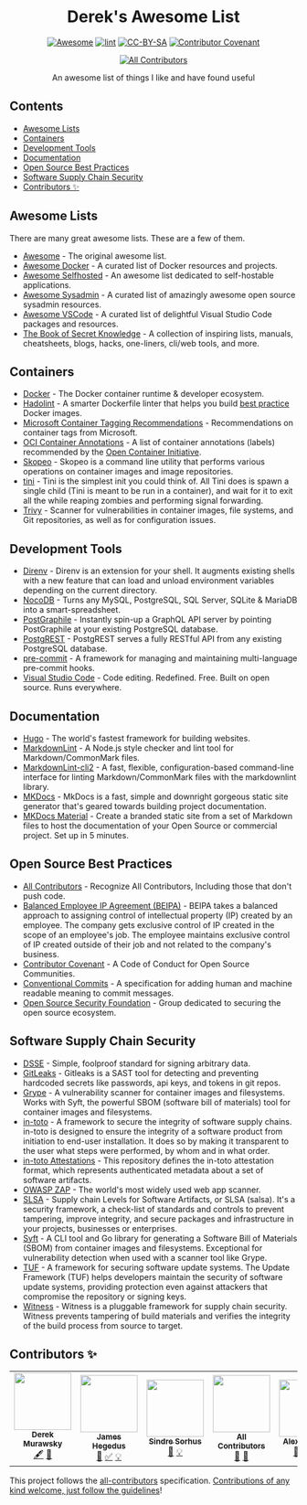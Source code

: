 <!-- lint ignore no-dead-urls awesome-git-repo-age -->
<!-- markdownlint-disable-file MD033 MD041 -->
<div align="center">

<!-- title -->

# Derek's Awesome List <!-- omit in toc -->
<!--lint disable double-link -->
[![Awesome](https://awesome.re/badge.svg)](https://awesome.re) [![lint](https://github.com/derekmurawsky/dereks-awesome-list/actions/workflows/lint.yaml/badge.svg)](https://github.com/derekmurawsky/dereks-awesome-list/actions/workflows/lint.yaml) [![CC-BY-SA](https://i.creativecommons.org/l/by-sa/4.0/80x15.png)](http://creativecommons.org/licenses/by-sa/4.0/) [![Contributor Covenant](https://img.shields.io/badge/Contributor%20Covenant-2.1-4baaaa.svg)](code_of_conduct.md)
<!-- ALL-CONTRIBUTORS-BADGE:START - Do not remove or modify this section -->
[![All Contributors](https://img.shields.io/badge/all_contributors-6-orange.svg?style=flat-square)](#contributors-)
<!-- ALL-CONTRIBUTORS-BADGE:END -->
<!--lint enable double-link -->
<!-- subtitle -->

An awesome list of things I like and have found useful

</div>

<!-- omit in toc -->
## Contents
<!--lint disable double-link -->
- [Awesome Lists](#awesome-lists)
- [Containers](#containers)
- [Development Tools](#development-tools)
- [Documentation](#documentation)
- [Open Source Best Practices](#open-source-best-practices)
- [Software Supply Chain Security](#software-supply-chain-security)
- [Contributors ✨](#contributors-)
<!--lint enable double-link -->
## Awesome Lists

There are many great awesome lists. These are a few of them.
<!--lint ignore double-link -->
- [Awesome](https://github.com/sindresorhus/awesome) - The original awesome list.
- [Awesome Docker](https://github.com/veggiemonk/awesome-docker) - A curated list of Docker resources and projects.
- [Awesome Selfhosted](https://github.com/awesome-selfhosted/awesome-selfhosted) - An awesome list dedicated to self-hostable applications.
- [Awesome Sysadmin](https://github.com/awesome-foss/awesome-sysadmin) - A curated list of amazingly awesome open source sysadmin resources.
- [Awesome VSCode](https://github.com/viatsko/awesome-vscode) - A curated list of delightful Visual Studio Code packages and resources.
- [The Book of Secret Knowledge](https://github.com/trimstray/the-book-of-secret-knowledge) - A collection of inspiring lists, manuals, cheatsheets, blogs, hacks, one-liners, cli/web tools, and more.

## Containers

- [Docker](https://www.docker.com/) - The Docker container runtime & developer ecosystem.
- [Hadolint](https://github.com/hadolint/hadolint) - A smarter Dockerfile linter that helps you build [best practice](https://docs.docker.com/engine/userguide/eng-image/dockerfile_best-practices) Docker images.
- [Microsoft Container Tagging Recommendations](https://docs.microsoft.com/en-us/azure/container-registry/container-registry-image-tag-version) - Recommendations on container tags from Microsoft.
- [OCI Container Annotations](https://github.com/opencontainers/image-spec/blob/main/annotations.md) - A list of container annotations (labels) recommended by the [Open Container Initiative](https://opencontainers.org/).
- [Skopeo](https://github.com/containers/skopeo) - Skopeo is a command line utility that performs various operations on container images and image repositories.
- [tini](https://github.com/krallin/tini) - Tini is the simplest init you could think of. All Tini does is spawn a single child (Tini is meant to be run in a container), and wait for it to exit all the while reaping zombies and performing signal forwarding.
- [Trivy](https://github.com/aquasecurity/trivy) - Scanner for vulnerabilities in container images, file systems, and Git repositories, as well as for configuration issues.

## Development Tools

- [Direnv](https://github.com/direnv/direnv) - Direnv is an extension for your shell. It augments existing shells with a new feature that can load and unload environment variables depending on the current directory.
- [NocoDB](https://github.com/nocodb/nocodb) - Turns any MySQL, PostgreSQL, SQL Server, SQLite & MariaDB into a smart-spreadsheet.
- [PostGraphile](https://www.graphile.org/postgraphile/) - Instantly spin-up a GraphQL API server by pointing PostGraphile at your existing PostgreSQL database.
- [PostgREST](https://github.com/PostgREST/postgrest) - PostgREST serves a fully RESTful API from any existing PostgreSQL database.
- [pre-commit](https://pre-commit.com/) - A framework for managing and maintaining multi-language pre-commit hooks.
- [Visual Studio Code](https://code.visualstudio.com/) - Code editing. Redefined. Free. Built on open source. Runs everywhere.

## Documentation

- [Hugo](https://gohugo.io/) - The world's fastest framework for building websites.
- [MarkdownLint](https://github.com/DavidAnson/markdownlint) - A Node.js style checker and lint tool for Markdown/CommonMark files.
- [MarkdownLint-cli2](https://github.com/DavidAnson/markdownlint-cli2) - A fast, flexible, configuration-based command-line interface for linting Markdown/CommonMark files with the markdownlint library.
- [MKDocs](https://www.mkdocs.org/) - MkDocs is a fast, simple and downright gorgeous static site generator that's geared towards building project documentation.
- [MKDocs Material](https://squidfunk.github.io/mkdocs-material/) - Create a branded static site from a set of Markdown files to host the documentation of your Open Source or commercial project. Set up in 5 minutes.

## Open Source Best Practices

- [All Contributors](https://allcontributors.org/) - Recognize All Contributors, Including those that don't push code.
- [Balanced Employee IP Agreement (BEIPA)](https://github.com/github/balanced-employee-ip-agreement) - BEIPA takes a balanced approach to assigning control of intellectual property (IP) created by an employee. The company gets exclusive control of IP created in the scope of an employee's job. The employee maintains exclusive control of IP created outside of their job and not related to the company's business.
- [Contributor Covenant](https://www.contributor-covenant.org) - A Code of Conduct for Open Source Communities.
- [Conventional Commits](https://www.conventionalcommits.org/en/v1.0.0/) - A specification for adding human and machine readable meaning to commit messages.
- [Open Source Security Foundation](https://openssf.org/) - Group dedicated to securing the open source ecosystem.

## Software Supply Chain Security

- [DSSE](https://github.com/secure-systems-lab/dsse) - Simple, foolproof standard for signing arbitrary data.
- [GitLeaks](https://github.com/zricethezav/gitleaks) - Gitleaks is a SAST tool for detecting and preventing hardcoded secrets like passwords, api keys, and tokens in git repos.
- [Grype](https://github.com/anchore/grype) - A vulnerability scanner for container images and filesystems. Works with Syft, the powerful SBOM (software bill of materials) tool for container images and filesystems.
- [in-toto](https://in-toto.io/) - A framework to secure the integrity of software supply chains. in-toto is designed to ensure the integrity of a software product from initiation to end-user installation. It does so by making it transparent to the user what steps were performed, by whom and in what order.
- [in-toto Attestations](https://github.com/in-toto/attestation) - This repository defines the in-toto attestation format, which represents authenticated metadata about a set of software artifacts.
- [OWASP ZAP](https://www.zaproxy.org/) - The world's most widely used web app scanner.
- [SLSA](https://slsa.dev/) - Supply chain Levels for Software Artifacts, or SLSA (salsa). It's a security framework, a check-list of standards and controls to prevent tampering, improve integrity, and secure packages and infrastructure in your projects, businesses or enterprises.
- [Syft](https://github.com/anchore/syft) - A CLI tool and Go library for generating a Software Bill of Materials (SBOM) from container images and filesystems. Exceptional for vulnerability detection when used with a scanner tool like Grype.
- [TUF](https://theupdateframework.io/) - A framework for securing software update systems. The Update Framework (TUF) helps developers maintain the security of software update systems, providing protection even against attackers that compromise the repository or signing keys.
- [Witness](https://github.com/testifysec/witness) - Witness is a pluggable framework for supply chain security. Witness prevents tampering of build materials and verifies the integrity of the build process from source to target.

## Contributors ✨

<!-- ALL-CONTRIBUTORS-LIST:START - Do not remove or modify this section -->
<!-- prettier-ignore-start -->
<!-- markdownlint-disable -->
<table>
  <tr>
    <td align="center"><a href="http://www.theendofthetunnel.org"><img src="https://avatars.githubusercontent.com/u/3741839?v=4?s=100" width="100px;" alt=""/><br /><sub><b>Derek Murawsky</b></sub></a><br /><a href="#content-derekmurawsky" title="Content">🖋</a> <a href="#design-derekmurawsky" title="Design">🎨</a></td>
    <td align="center"><a href="https://jthegedus.medium.com/"><img src="https://avatars.githubusercontent.com/u/20798510?v=4?s=100" width="100px;" alt=""/><br /><sub><b>James Hegedus</b></sub></a><br /><a href="#tool-jthegedus" title="Tools">🔧</a> <a href="#tutorial-jthegedus" title="Tutorials">✅</a> <a href="#example-jthegedus" title="Examples">💡</a></td>
    <td align="center"><a href="https://sindresorhus.com/apps"><img src="https://avatars.githubusercontent.com/u/170270?v=4?s=100" width="100px;" alt=""/><br /><sub><b>Sindre Sorhus</b></sub></a><br /><a href="#ideas-sindresorhus" title="Ideas, Planning, & Feedback">🤔</a> <a href="#example-sindresorhus" title="Examples">💡</a></td>
    <td align="center"><a href="https://allcontributors.org"><img src="https://avatars.githubusercontent.com/u/46410174?v=4?s=100" width="100px;" alt=""/><br /><sub><b>All Contributors</b></sub></a><br /><a href="#ideas-all-contributors" title="Ideas, Planning, & Feedback">🤔</a> <a href="#tool-all-contributors" title="Tools">🔧</a></td>
    <td align="center"><a href="http://alexlapinski.name"><img src="https://avatars.githubusercontent.com/u/37541?v=4?s=100" width="100px;" alt=""/><br /><sub><b>Alex Lapinski</b></sub></a><br /><a href="#ideas-alexlapinski" title="Ideas, Planning, & Feedback">🤔</a> <a href="#tool-alexlapinski" title="Tools">🔧</a> <a href="#mentoring-alexlapinski" title="Mentoring">🧑‍🏫</a></td>
    <td align="center"><a href="https://jthan.io"><img src="https://avatars.githubusercontent.com/u/18518055?v=4?s=100" width="100px;" alt=""/><br /><sub><b>Jonathan DeMasi</b></sub></a><br /><a href="#tool-jrdemasi" title="Tools">🔧</a> <a href="#ideas-jrdemasi" title="Ideas, Planning, & Feedback">🤔</a></td>
  </tr>
</table>

<!-- markdownlint-restore -->
<!-- prettier-ignore-end -->

<!-- ALL-CONTRIBUTORS-LIST:END -->

This project follows the [all-contributors](https://github.com/all-contributors/all-contributors) specification. [Contributions of any kind welcome, just follow the guidelines](contributing.md)!
